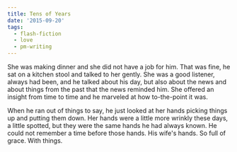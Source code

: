 ```yaml
---
title: Tens of Years
date: '2015-09-20'
tags:
  - flash-fiction
  - love
  - pm-writing
---
```


She was making dinner and she did not have a job for him. That was fine, he sat
on a kitchen stool and talked to her gently. She was a good listener, always had
been, and he talked about his day, but also about the news and about things from
the past that the news reminded him. She offered an insight from time to time
and he marveled at how to-the-point it was.

<!-- truncate -->

When he ran out of things to say, he just looked at her hands picking things up
and putting them down. Her hands were a little more wrinkly these days, a little
spotted, but they were the same hands he had always known. He could not remember
a time before those hands. His wife's hands. So full of grace. With things.

